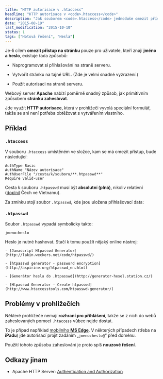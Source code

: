 ```yaml
---
title: "HTTP autorisace v .htaccess"
headline: "HTTP autorisace v <code>.htaccess</code>"
description: "Jak souborem <code>.htaccess</code> jednoduše omezit přístup na stránku heslem."
date: "2015-08-19"
last_modification: "2015-10-10"
status: 1
tags: ["Hotová řešení", "Hesla"]
---
```


Je-li cílem **omezit přístup na stránku** pouze pro uživatele, kteří znají **jméno a heslo**, existuje řada způsobů:

  - Naprogramovat si přihlašování na straně serveru.

  - Vytvořit stránku na tajné URL. (Zde je velmi snadné vyzrazení.)

  - Použít autorisaci na straně serveru.

Webový server **Apache** nabízí poměrně snadný způsob, jak primitivním způsobem **stránku zaheslovat**.

Jde využít **HTTP autorisace**, která v prohlížeči vyvolá speciální formulář, takže se ani není potřeba obtěžovat s vytvářením vlastního.

## Příklad

### `.htaccess`

V souboru `.htaccess` umístěném ve složce, kam se má omezit přístup, bude následující:

```
AuthType Basic
AuthName "Název autorisace"
AuthUserFile "/cesta/k/souboru/**.htpasswd**"
Require valid-user
```

Cesta k souboru `.htpasswd` musí být **absolutní (plná)**, nikoliv relativní ([doplnil](https://twitter.com/CechVeVietnamu/status/653055278456291330) Čech ve Vietnamu).

Za zmínku stojí soubor `.htpasswd`, kde jsou uložena přihlašovací data:

### `.htpasswd`

Soubor `.htpasswd` vypadá symbolicky takto:

```
jmeno:heslo
```

Heslo je nutné hashovat. Stačí k tomu použít nějaký online nástroj:

    - [Javascript Htpasswd Generator](http://lakin.weckers.net/code/htpasswd/)

    - [htpasswd generator - password encryption](http://aspirine.org/htpasswd_en.html)

    - [Generátor hesla do .htpasswd](http://generator-hesel.station.cz/)

    - [Htpasswd Generator – Create htpasswd](http://www.htaccesstools.com/htpasswd-generator/)

## Problémy v prohlížečích

Některé prohlížeče nemají **rozhraní pro přihlášení**, takže se z nich do webů zaheslovaných pomocí `.htaccess` vůbec nejde dostat.

To je případ například [mobilního **MS Edge**](/edge-mobile). V některých případech (třeba na **iPadu**) jde autorisací projít zadáním „`jmeno:heslo@`“ před doménu.

Použití tohoto způsobu zaheslování je proto spíš **nouzové řešení**.

## Odkazy jinam

  - Apache HTTP Server: [Authentication and Authorization](http://httpd.apache.org/docs/2.2/howto/auth.html)
